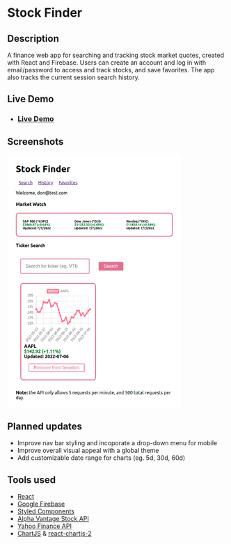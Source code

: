 # Stock Finder

## Description

A finance web app for searching and tracking stock market quotes, created with React and Firebase. Users can create an account and log in with email/password to access and track stocks, and save favorites. The app also tracks the current session search history.

## Live Demo

- ### [Live Demo](https://finance-react-app-63c8b.web.app/)

## Screenshots
<img src="./src/images/screenshot.png" width="400">

## Planned updates
- Improve nav bar styling and incoporate a drop-down menu for mobile
- Improve overall visual appeal with a global theme
- Add customizable date range for charts (eg. 5d, 30d, 60d)

## Tools used
- [React](https://reactjs.org/)
- [Google Firebase](https://firebase.google.com/)
- [Styled Components](https://styled-components.com/)
- [Alpha Vantage Stock API](https://www.alphavantage.co/)
- [Yahoo Finance API](https://www.yahoofinanceapi.com/)
- [ChartJS](https://www.chartjs.org/) & [react-chartjs-2](https://react-chartjs-2.js.org/)

 